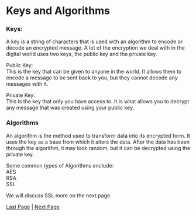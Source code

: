 # Keys and Algorithms  
  
### Keys:  
A key is a string of characters that is used with an algorithm to encode or decode an encrypted message. A lot of the encryption we deal with in the digital world uses two keys, the public key and the private key.
  
Public Key:  
This is the key that can be given to anyone in the world. It allows them to encode a message to be sent back to you, but they cannot decode any messages with it.
  
Private Key:  
This is the key that only you have access to. It is what allows you to decrypt any message that was created using your public key.
  
  
### Algorithms  

An algorithm is the method used to transform data into its encrypted form. It uses the key as a base from which it alters the data. After the data has been through the algorithm, it may look random, but it can be decrypted using the private key.  
  
Some common types of Algorithms enclude:  
AES  
RSA  
SSL  
  
We will discuss SSL more on the next page.  

   
  
  

[Last Page](./page1.md)  |  [Next Page](./page4.md)
